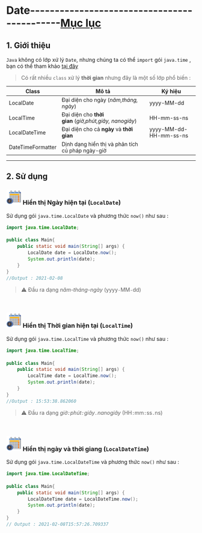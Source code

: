 # Date--------------------------------------------[Mục lục](https://github.com/Zenfection/Java)

## 1. Giới thiệu

`Java` không có lớp xứ lý `Date`, nhưng chúng ta có thể `import` gói `java.time` , bạn có thể tham khảo [tại đây](https://docs.oracle.com/javase/8/docs/api/java/util/Date.html)

> Có rất nhiều `class` xử lý **thời gian** nhưng đây là một số lớp phổ biến : 

| Class             | Mô tả                                                  | Ký hiệu                |
| ----------------- | ------------------------------------------------------ | ---------------------- |
| LocalDate         | Đại diện cho ngày (*năm,tháng, ngày*)                  | yyyy-MM-dd             |
| LocalTime         | Đại diện cho **thời gian** (*giờ,phút,giây, nanogiây*) | HH-mm-ss-ns            |
| LocalDateTime     | Đại diện cho cả **ngày** và **thời gian**              | yyyy-MM-dd-HH-mm-ss-ns |
| DateTimeFormatter | Dịnh dạng hiển thị và phân tích cú pháp ngày-giờ       |                        |

---

## 2. Sử dụng

### ![Class Timetable.png](https://raw.githubusercontent.com/Zenfection/Image/master/2021/02/08-15-49-25-Class%20Timetable.png) Hiển thị Ngày hiện tại (`LocalDate`)

Sử dụng gói `java.time.LocalDate` và phương thức `now()` như sau : 

```java
import java.time.LocalDate;

public class Main{
    public static void main(String[] args) {
        LocalDate date = LocalDate.now();
        System.out.println(date);
    }
}
//Output : 2021-02-08
```

> ⚠️ Đầu ra dạng *năm-tháng-ngày* (yyyy`-`MM`-`dd) 

<br>

### ![Class Timetable.png](https://raw.githubusercontent.com/Zenfection/Image/master/2021/02/08-15-49-25-Class%20Timetable.png) Hiển thị Thời gian hiện tại (`LocalTime`)

Sử dụng gói `java.time.LocalTime` và phương thức `now()` như sau :

```java
import java.time.LocalTime;

public class Main{
    public static void main(String[] args) {
        LocalTime date = LocalTime.now();
        System.out.println(date);
    }
}
//Output : 15:53:38.862060
```

> ⚠️ Đầu ra dạng *giờ`:`phút`:`giây`.`nanogiây* (HH`:`mm`:`ss`.`ns)

<br>

### ![Class Timetablepng](https://raw.githubusercontent.com/Zenfection/Image/master/2021/02/08-15-49-25-Class%20Timetable.png) Hiển thị ngày và thời giang (`LocalDateTime`)

Sử dụng gói `java.time.LocalDateTime` và phương thức `now()` như sau : 

```java
import java.time.LocalDateTime;

public class Main{
    public static void main(String[] args) {
        LocalDateTime date = LocalDateTime.now();
        System.out.println(date);
    }
}
// Output : 2021-02-08T15:57:26.709337
```